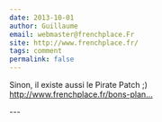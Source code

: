 ```yaml
---
date: 2013-10-01
author: Guillaume
email: webmaster@frenchplace.Fr
site: http://www.frenchplace.fr/
tags: comment
permalink: false
---
```


<p>Sinon, il existe aussi le Pirate Patch ;)<br />
<a href="http://www.frenchplace.fr/bons-plans/the-pirate-patch/" title="http://www.frenchplace.fr/bons-plans/the-pirate-patch/">http://www.frenchplace.fr/bons-plan...</a></p>
---